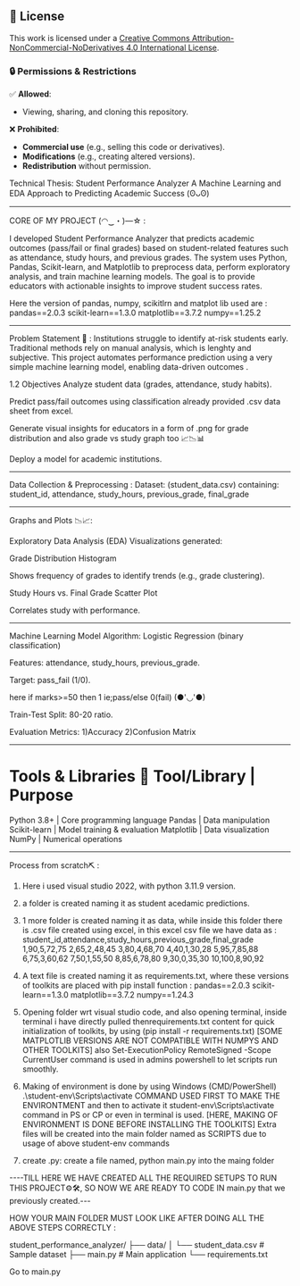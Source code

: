 ## 📜 License  
This work is licensed under a [Creative Commons Attribution-NonCommercial-NoDerivatives 4.0 International License](LICENSE).  

### 🔒 Permissions & Restrictions  
✅ **Allowed**:  
- Viewing, sharing, and cloning this repository.  

❌ **Prohibited**:  
- **Commercial use** (e.g., selling this code or derivatives).  
- **Modifications** (e.g., creating altered versions).  
- **Redistribution** without permission.



Technical Thesis: Student Performance Analyzer
A Machine Learning  and EDA Approach to Predicting Academic Success  (⁠ʘ⁠ᴗ⁠ʘ⁠⁠)

---------------------------------------------------------------------------------------------

CORE OF MY PROJECT  (⁠◠⁠‿⁠・⁠)⁠—⁠☆   :

I developed Student Performance Analyzer that predicts academic outcomes (pass/fail or final grades) based on student-related features such as attendance, study hours, and previous grades. The system uses Python, Pandas, Scikit-learn, and Matplotlib to preprocess data, perform exploratory analysis, and train machine learning models. The goal is to provide educators with actionable insights to improve student success rates.

Here the version of pandas, numpy, scikitlrn and matplot lib used are :
pandas==2.0.3
scikit-learn==1.3.0
matplotlib==3.7.2
numpy==1.25.2


---------------------------------------------------------------------------------------------


Problem Statement   🤔  :
Institutions struggle to identify at-risk students early. Traditional methods rely on manual analysis, which is lenghty and subjective. This project automates performance prediction using a very simple machine learning model, enabling data-driven outcomes .

1.2 Objectives 
Analyze student data (grades, attendance, study habits).

Predict pass/fail outcomes using classification already provided .csv data sheet from excel.

Generate visual insights for educators in a form of .png for grade distribution and also grade vs study graph too 📈📉📊

Deploy a model for academic institutions.

---------------------------------------------------------------------------------------------

Data Collection & Preprocessing :
Dataset: (student_data.csv) containing:
student_id, attendance, study_hours, previous_grade, final_grade

---------------------------------------------------------------------------------------------

Graphs and Plots 📉📈:

Exploratory Data Analysis (EDA)
Visualizations generated:

Grade Distribution Histogram

Shows frequency of grades to identify trends (e.g., grade clustering).

Study Hours vs. Final Grade Scatter Plot

Correlates study with performance.


----------------------------------------------------------------------------------


Machine Learning Model
Algorithm: Logistic Regression (binary classification)

Features: attendance, study_hours, previous_grade.

Target: pass_fail (1/0).

here if marks>=50 then 1 ie;pass/else 0(fail) (●'◡'●)

Train-Test Split: 80-20 ratio.

Evaluation Metrics:
1)Accuracy
2)Confusion Matrix


-------------------------------------------------------------------------


Tools & Libraries  🔨
Tool/Library	  |       Purpose
================================================
Python 3.8+       |  	Core programming language
Pandas	          |      Data manipulation
Scikit-learn	  |     Model training & evaluation
Matplotlib	      |      Data visualization
NumPy	          |     Numerical operations








--------------------------------------------------------------------



Process from scratch⛏️  :

1) Here i used visual studio 2022, with python 3.11.9 version.
2) a folder is created naming it as student acedamic predictions.
3) 1 more folder is created naming it as data, while inside this folder there  is .csv file created using excel, in this excel csv file we have data as :  student_id,attendance,study_hours,previous_grade,final_grade
1,90,5,72,75
2,65,2,48,45
3,80,4,68,70
4,40,1,30,28
5,95,7,85,88
6,75,3,60,62
7,50,1,55,50
8,85,6,78,80
9,30,0,35,30
10,100,8,90,92

4) A text file is created naming it as requirements.txt, where these versions of toolkits are placed with pip install function :  pandas==2.0.3
scikit-learn==1.3.0
matplotlib==3.7.2
numpy==1.24.3

5) Opening folder wrt visual studio code, and also opening terminal, inside terminal i have directly pulled thenrequirements.txt content for quick initialization of toolkits, by using     (pip install -r requirements.txt)
[SOME MATPLOTLIB VERSIONS ARE NOT COMPATIBLE WITH NUMPYS AND OTHER TOOLKITS]
also Set-ExecutionPolicy RemoteSigned -Scope CurrentUser command is used in admins powershell to let scripts run smoothly.

7) Making of environment is done by using Windows (CMD/PowerShell)
.\student-env\Scripts\activate COMMAND USED FIRST TO MAKE THE ENVIRONTMENT and then to activate it student-env\Scripts\activate command in PS or CP or even in terminal is used.
[HERE, MAKING OF ENVIRONMENT IS DONE BEFORE INSTALLING THE TOOLKITS]
Extra files will be created into the main folder named as SCRIPTS due to usage of above student-env commands


9) create .py:
   create a file named, python main.py into the maing folder




----TILL HERE WE HAVE CREATED ALL THE REQUIRED SETUPS TO RUN THIS PROJECT⚙️🛠️, SO NOW WE ARE READY TO CODE IN main.py that we previously created.---




HOW YOUR MAIN FOLDER MUST LOOK LIKE AFTER DOING ALL THE ABOVE STEPS CORRECTLY :



student_performance_analyzer/
├── data/
│   └── student_data.csv   # Sample dataset
├── main.py                # Main application
└── requirements.txt










































































Go to main.py


                           
